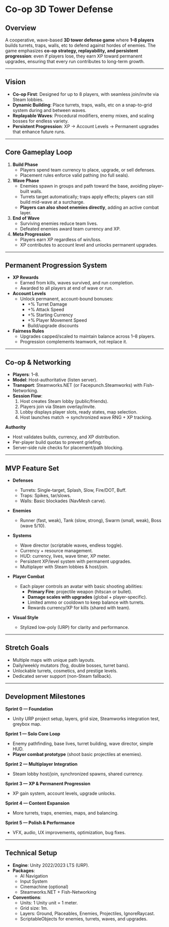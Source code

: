 # Co-op 3D Tower Defense

## Overview
A cooperative, wave-based **3D tower defense game** where **1–8 players** builds turrets, traps, walls, etc to defend against hordes of enemies. The game emphasizes **co-op strategy, replayability, and persistent progression**: even if players lose, they earn XP toward permanent upgrades, ensuring that every run contributes to long-term growth.

---

## Vision
- **Co-op First**: Designed for up to 8 players, with seamless join/invite via Steam lobbies.  
- **Dynamic Building**: Place turrets, traps, walls, etc on a snap-to-grid system during and between waves.  
- **Replayable Waves**: Procedural modifiers, enemy mixes, and scaling bosses for endless variety.  
- **Persistent Progression**: XP → Account Levels → Permanent upgrades that enhance future runs.

---

## Core Gameplay Loop
1. **Build Phase**
   - Players spend team currency to place, upgrade, or sell defenses.
   - Placement rules enforce valid pathing (no full seals).
2. **Wave Phase**
   - Enemies spawn in groups and path toward the base, avoiding player-built walls.
   - Turrets target automatically; traps apply effects; players can still build mid-wave at a surcharge.
   - **Players can also shoot enemies directly**, adding an active combat layer.
3. **End of Wave**
   - Surviving enemies reduce team lives.
   - Defeated enemies award team currency and XP.
4. **Meta Progression**
   - Players earn XP regardless of win/loss.
   - XP contributes to account level and unlocks permanent upgrades.

---

## Permanent Progression System
- **XP Rewards**
  - Earned from kills, waves survived, and run completion.
  - Awarded to all players at end of wave or run.
- **Account Levels**
  - Unlock permanent, account-bound bonuses:
    - +% Turret Damage
    - +% Attack Speed
    - +% Starting Currency
    - +% Player Movement Speed
    - Build/upgrade discounts
- **Fairness Rules**
  - Upgrades capped/scaled to maintain balance across 1–8 players.
  - Progression complements teamwork, not replace it.

---

## Co-op & Networking
- **Players**: 1–8.  
- **Model**: Host-authoritative (listen server).  
- **Transport**: Steamworks.NET (or Facepunch.Steamworks) with Fish-Networking.  
- **Session Flow**:
  1. Host creates Steam lobby (public/friends).  
  2. Players join via Steam overlay/invite.  
  3. Lobby displays player slots, ready states, map selection.  
  4. Host launches match → synchronized wave RNG + XP tracking.  

**Authority**
- Host validates builds, currency, and XP distribution.
- Per-player build quotas to prevent griefing.
- Server-side rule checks for placement/path blocking.

---

## MVP Feature Set
- **Defenses**  
  - Turrets: Single-target, Splash, Slow, Fire/DOT, Buff.  
  - Traps: Spikes, tar/slows.  
  - Walls: Basic blockades (NavMesh carve).  

- **Enemies**  
  - Runner (fast, weak), Tank (slow, strong), Swarm (small, weak), Boss (wave 5/10).  

- **Systems**  
  - Wave director (scriptable waves, endless toggle).  
  - Currency + resource management.  
  - HUD: currency, lives, wave timer, XP meter.  
  - Persistent XP/level system with permanent upgrades.  
  - Multiplayer with Steam lobbies & host/join.  

- **Player Combat**  
  - Each player controls an avatar with basic shooting abilities:
    - **Primary Fire**: projectile weapon (hitscan or bullet).  
    - **Damage scales with upgrades** (global + player-specific).  
    - Limited ammo or cooldown to keep balance with turrets.  
    - Rewards currency/XP for kills (shared with team).  

- **Visual Style**  
  - Stylized low-poly (URP) for clarity and performance.  

---

## Stretch Goals
- Multiple maps with unique path layouts.  
- Daily/weekly mutators (fog, double bosses, turret bans).  
- Unlockable turrets, cosmetics, and prestige levels.  
- Dedicated server support (non-Steam fallback).  

---

## Development Milestones
**Sprint 0 — Foundation**
- Unity URP project setup, layers, grid size, Steamworks integration test, greybox map.  

**Sprint 1 — Solo Core Loop**
- Enemy pathfinding, base lives, turret building, wave director, simple HUD.  
- **Player combat prototype** (shoot basic projectiles at enemies).  

**Sprint 2 — Multiplayer Integration**
- Steam lobby host/join, synchronized spawns, shared currency.  

**Sprint 3 — XP & Permanent Progression**
- XP gain system, account levels, upgrade unlocks.  

**Sprint 4 — Content Expansion**
- More turrets, traps, enemies, maps, and balancing.  

**Sprint 5 — Polish & Performance**
- VFX, audio, UX improvements, optimization, bug fixes.  

---

## Technical Setup
- **Engine**: Unity 2022/2023 LTS (URP).  
- **Packages**:  
  - AI Navigation  
  - Input System  
  - Cinemachine (optional) 
  - Steamworks.NET + Fish-Networking  
- **Conventions**:  
  - Units: 1 Unity unit = 1 meter.  
  - Grid size: 1m.  
  - Layers: Ground, Placeables, Enemies, Projectiles, IgnoreRaycast.  
  - ScriptableObjects for enemies, turrets, waves, and upgrades.  
